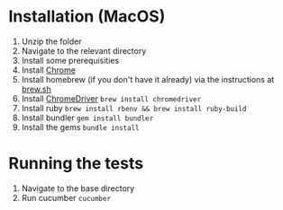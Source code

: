 # Installation (MacOS)

1. Unzip the folder
2. Navigate to the relevant directory
3. Install some prerequisities
4. Install [Chrome](https://www.google.com/intl/en_uk/chrome/browser/desktop/index.html)
5. Install homebrew (if you don't have it already) via the instructions at [brew.sh](http://brew.sh/)
6. Install [ChromeDriver](https://sites.google.com/a/chromium.org/chromedriver/) `brew install chromedriver`
7. Install ruby `brew install rbenv && brew install ruby-build`
8. Install bundler `gem install bundler`
9. Install the gems `bundle install`

# Running the tests

1. Navigate to the base directory
2. Run cucumber `cucumber`
